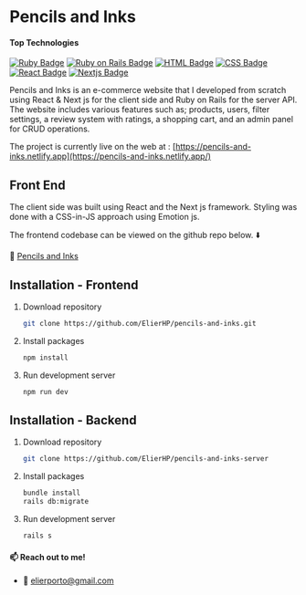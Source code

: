 # Pencils and Inks

#### Top Technologies

[![Ruby Badge](https://img.shields.io/badge/-Ruby-D84A4A?style=for-the-badge&labelColor=black&logo=ruby&logoColor=D84A4A)](#)
[![Ruby on Rails Badge](https://img.shields.io/badge/-rubyonrails-AA2121?style=for-the-badge&labelColor=black&logo=rubyonrails&logoColor=AA2121)](#)
[![HTML Badge](https://img.shields.io/badge/-html5-DC6E31?style=for-the-badge&labelColor=black&logo=html5&logoColor=DC6E31)](#) 
[![CSS Badge](https://img.shields.io/badge/-css3-4373EF?style=for-the-badge&labelColor=black&logo=css3&logoColor=4373EF)](#) 
[![React Badge](https://img.shields.io/badge/-React-61DBFB?style=for-the-badge&labelColor=black&logo=react&logoColor=61DBFB)](#)
[![Nextjs Badge](https://img.shields.io/badge/-Nextjs-ABB9CA?style=for-the-badge&labelColor=black&logo=next.js&logoColor=ABB9CA)](#)

Pencils and Inks is an e-commerce website that I developed from scratch using React & Next js for the client side and Ruby on Rails for the server API. The website includes various features such as; products, users, filter settings, a review system with ratings, a shopping cart, and an admin panel for CRUD operations.

The project is currently live on the web at : [https://pencils-and-inks.netlify.app](https://pencils-and-inks.netlify.app/)

## Front End

The client side was built using React and the Next js framework. Styling was done with a CSS-in-JS approach using Emotion js.

The frontend codebase can be viewed on the github repo below. :arrow_down:

:white_square_button: [Pencils and Inks](https://github.com/ElierHP/pencils-and-inks)

## Installation - Frontend

1. Download repository
   ```bash
   git clone https://github.com/ElierHP/pencils-and-inks.git
   ```
2. Install packages
   ```bash
   npm install
   ```
3. Run development server
    ```bash
    npm run dev
    ```
## Installation - Backend

1. Download repository
   ```bash
   git clone https://github.com/ElierHP/pencils-and-inks-server
   ```
2. Install packages
   ```bash
   bundle install
   rails db:migrate
   ```
3. Run development server
   ```bash
   rails s
   ```

#### :mailbox: Reach out to me!

- :email: elierporto@gmail.com
